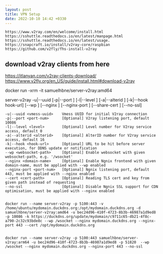 ```yaml
---
layout: post
title: VPN Setup
date: 2022-10-10 14:42 +0330
---
```




    https://www.v2ray.com/en/welcome/install.html
    https://sshuttle.readthedocs.io/en/latest/manpage.html
    https://sshuttle.readthedocs.io/en/latest/usage.
    https://snapcraft.io/install/v2ray-core/raspbian
    https://github.com/v2fly/fhs-install-v2ray
   
## download v2ray clients from here
 https://itlanyan.com/v2ray-clients-download/
 https://www.v2fly.org/en_US/guide/install.html#download-v2ray

docker run -xrm -it samuelhbne/server-v2ray:amd64

server-v2ray -u|--uuid <vmess-uuid> [-p|--port <port-num>] [-l|--level <level>] [-a|--alterid <alterid>] [-k|--hook hook-url] [--wp <websocket-path>] [--nginx <domain-name>] [--nginx-port <port-num>] [--share-cert <cert-path>] [--no-ssl]

    -u|--uuid <vmess-uuid>    Vmess UUID for initial V2ray connection
    -p|--port <port-num>      [Optional] V2ray listening port, default 10086
    -l|--level <level>        [Optional] Level number for V2ray service access, default 0
    -a|--alterid <alterid>    [Optional] AlterID number for V2ray service access, default 16
    -k|--hook <hook-url>      [Optional] URL to be hit before server execution, for DDNS update or notification
    --wp <websocket-path>     [Optional] Enable websocket with given websocket-path, e.g. '/wsocket'
    --nginx <domain-name>     [Optional] Enable Ngnix frontend with given domain-name, must be applied with --wp enabled
    --nginx-port <port-num>   [Optional] Ngnix listening port, default 443, must be applied with --nginx enabled
    --cert <cert-path>        [Optional] Reading TLS cert and key from given path instead of requesting
    --no-ssl                  [Optional] Disable Ngnix SSL support for CDN optimisation, must be applied with --nginx enabled


    docker run --name server-v2ray -p 5100:443 -v /home/ubuntu/mydomain.duckdns.org:/opt/mydomain.duckdns.org -d samuelhbne/server-v2ray:amd64 -u bec24d96-410f-4723-8b3b-46987a1d9ed8 -p 10086 -k https://duckdns.org/update/mydomain/c9711c65-db21-4f8c-a790-2c32c93bde8c --wp /wsocket --nginx mydomain.duckdns.org --nginx-port 443 --cert /opt/mydomain.duckdns.org


    docker run --name server-v2ray -p 5100:443 samuelhbne/server-v2ray:arm64 -u bec24d96-410f-4723-8b3b-46987a1d9ed8 -p 51820  --wp /wsocket --nginx mydomain.duckdns.org --nginx-port 443 --no-ssl


